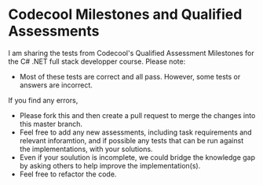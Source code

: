 # Codecool Milestones and Qualified Assessments

I am sharing the tests from Codecool's Qualified Assessment Milestones for the C# .NET full stack developper course. 
Please note: 
- Most of these tests are correct and all pass. However, some tests or answers are incorrect. 

If you find any errors, 
- Please fork this and then create a pull request to merge the changes into this master branch. 
- Feel free to add any new assessments, including task requirements and relevant inforamtion, and if possible any tests that can be run against the implementations, with your solutions. 
- Even if your soulution is incomplete, we could bridge the knowledge gap by asking others to help improve the implementation(s).
- Feel free to refactor the code. 



